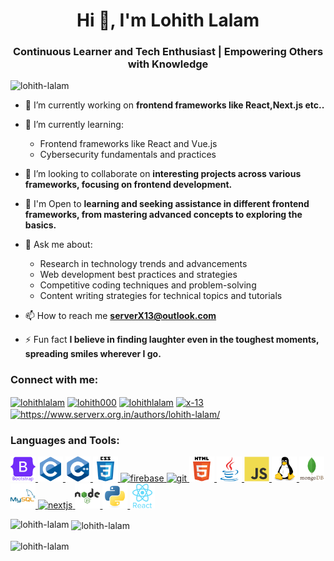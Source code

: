 <h1 align="center">Hi 👋, I'm Lohith Lalam</h1>
<h3 align="center">Continuous Learner and Tech Enthusiast | Empowering Others with Knowledge</h3>

<p align="left"> <img src="https://komarev.com/ghpvc/?username=lohith-lalam&label=Profile%20views&color=0e75b6&style=flat" alt="lohith-lalam" /> </p>

- 🔭 I’m currently working on **frontend frameworks like React,Next.js etc..**

- 🌱 I’m currently learning:
  - Frontend frameworks like React and Vue.js
  - Cybersecurity fundamentals and practices


- 👯 I’m looking to collaborate on **interesting projects across various frameworks, focusing on frontend development.**

- 🤝 I'm Open to **learning and seeking assistance in different frontend frameworks, from mastering advanced concepts to exploring the basics.**

- 💬 Ask me about:
  - Research in technology trends and advancements
  - Web development best practices and strategies
  - Competitive coding techniques and problem-solving
  - Content writing strategies for technical topics and tutorials


- 📫 How to reach me **serverX13@outlook.com**

- ⚡ Fun fact **I believe in finding laughter even in the toughest moments, spreading smiles wherever I go.**



                
<h3 align="left">Connect with me:</h3>
<p align="left">
<a href="https://linkedin.com/in/lohithlalam" target="blank"><img align="center" src="https://raw.githubusercontent.com/rahuldkjain/github-profile-readme-generator/master/src/images/icons/Social/linked-in-alt.svg" alt="lohithlalam" height="30" width="40" /></a>
<a href="https://www.codechef.com/users/lohith000" target="blank"><img align="center" src="https://cdn.jsdelivr.net/npm/simple-icons@3.1.0/icons/codechef.svg" alt="lohith000" height="30" width="40" /></a>
<a href="https://www.hackerrank.com/lohithlalam" target="blank"><img align="center" src="https://raw.githubusercontent.com/rahuldkjain/github-profile-readme-generator/master/src/images/icons/Social/hackerrank.svg" alt="lohithlalam" height="30" width="40" /></a>
<a href="https://www.leetcode.com/x-13" target="blank"><img align="center" src="https://raw.githubusercontent.com/rahuldkjain/github-profile-readme-generator/master/src/images/icons/Social/leet-code.svg" alt="x-13" height="30" width="40" /></a>
<a href="/https://www.serverx.org.in/authors/lohith-lalam/" target="blank"><img align="center" src="https://raw.githubusercontent.com/rahuldkjain/github-profile-readme-generator/master/src/images/icons/Social/rss.svg" alt="https://www.serverx.org.in/authors/lohith-lalam/" height="30" width="40" /></a>
</p>

<h3 align="left">Languages and Tools:</h3>
<p align="left"> <a href="https://getbootstrap.com" target="_blank" rel="noreferrer"> <img src="https://raw.githubusercontent.com/devicons/devicon/master/icons/bootstrap/bootstrap-plain-wordmark.svg" alt="bootstrap" width="40" height="40"/> </a> <a href="https://www.cprogramming.com/" target="_blank" rel="noreferrer"> <img src="https://raw.githubusercontent.com/devicons/devicon/master/icons/c/c-original.svg" alt="c" width="40" height="40"/> </a> <a href="https://www.w3schools.com/cpp/" target="_blank" rel="noreferrer"> <img src="https://raw.githubusercontent.com/devicons/devicon/master/icons/cplusplus/cplusplus-original.svg" alt="cplusplus" width="40" height="40"/> </a> <a href="https://www.w3schools.com/css/" target="_blank" rel="noreferrer"> <img src="https://raw.githubusercontent.com/devicons/devicon/master/icons/css3/css3-original-wordmark.svg" alt="css3" width="40" height="40"/> </a> <a href="https://firebase.google.com/" target="_blank" rel="noreferrer"> <img src="https://www.vectorlogo.zone/logos/firebase/firebase-icon.svg" alt="firebase" width="40" height="40"/> </a> <a href="https://git-scm.com/" target="_blank" rel="noreferrer"> <img src="https://www.vectorlogo.zone/logos/git-scm/git-scm-icon.svg" alt="git" width="40" height="40"/> </a> <a href="https://www.w3.org/html/" target="_blank" rel="noreferrer"> <img src="https://raw.githubusercontent.com/devicons/devicon/master/icons/html5/html5-original-wordmark.svg" alt="html5" width="40" height="40"/> </a> <a href="https://www.java.com" target="_blank" rel="noreferrer"> <img src="https://raw.githubusercontent.com/devicons/devicon/master/icons/java/java-original.svg" alt="java" width="40" height="40"/> </a> <a href="https://developer.mozilla.org/en-US/docs/Web/JavaScript" target="_blank" rel="noreferrer"> <img src="https://raw.githubusercontent.com/devicons/devicon/master/icons/javascript/javascript-original.svg" alt="javascript" width="40" height="40"/> </a> <a href="https://www.linux.org/" target="_blank" rel="noreferrer"> <img src="https://raw.githubusercontent.com/devicons/devicon/master/icons/linux/linux-original.svg" alt="linux" width="40" height="40"/> </a> <a href="https://www.mongodb.com/" target="_blank" rel="noreferrer"> <img src="https://raw.githubusercontent.com/devicons/devicon/master/icons/mongodb/mongodb-original-wordmark.svg" alt="mongodb" width="40" height="40"/> </a> <a href="https://www.mysql.com/" target="_blank" rel="noreferrer"> <img src="https://raw.githubusercontent.com/devicons/devicon/master/icons/mysql/mysql-original-wordmark.svg" alt="mysql" width="40" height="40"/> </a> <a href="https://nextjs.org/" target="_blank" rel="noreferrer"> <img src="https://cdn.worldvectorlogo.com/logos/nextjs-2.svg" alt="nextjs" width="40" height="40"/> </a> <a href="https://nodejs.org" target="_blank" rel="noreferrer"> <img src="https://raw.githubusercontent.com/devicons/devicon/master/icons/nodejs/nodejs-original-wordmark.svg" alt="nodejs" width="40" height="40"/> </a> <a href="https://www.python.org" target="_blank" rel="noreferrer"> <img src="https://raw.githubusercontent.com/devicons/devicon/master/icons/python/python-original.svg" alt="python" width="40" height="40"/> </a> <a href="https://reactjs.org/" target="_blank" rel="noreferrer"> <img src="https://raw.githubusercontent.com/devicons/devicon/master/icons/react/react-original-wordmark.svg" alt="react" width="40" height="40"/> </a> </p>

<p><img align="left" src="https://github-readme-stats.vercel.app/api/top-langs?username=lohith-lalam&show_icons=true&locale=en&layout=compact" alt="lohith-lalam" /></p>

<p>&nbsp;<img align="center" src="https://github-readme-stats.vercel.app/api?username=lohith-lalam&show_icons=true&locale=en" alt="lohith-lalam" /></p>

<p><img align="center" src="https://github-readme-streak-stats.herokuapp.com/?user=lohith-lalam&" alt="lohith-lalam" /></p>
